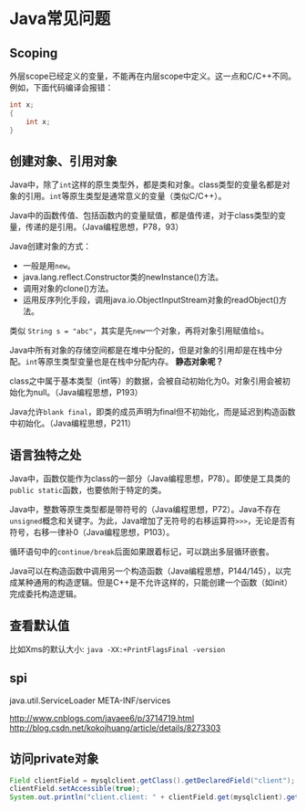 # Java常见问题

## Scoping

外层scope已经定义的变量，不能再在内层scope中定义。这一点和C/C++不同。例如，下面代码编译会报错：
```java
int x;
{
	int x;
}
```

## 创建对象、引用对象

Java中，除了`int`这样的原生类型外，都是类和对象。class类型的变量名都是对象的引用。`int`等原生类型是通常意义的变量（类似C/C++）。

Java中的函数传值、包括函数内的变量赋值，都是值传递，对于class类型的变量，传递的是引用。（Java编程思想，P78，93）

Java创建对象的方式：
* 一般是用`new`。
* java.lang.reflect.Constructor类的newInstance()方法。
* 调用对象的clone()方法。
* 运用反序列化手段，调用java.io.ObjectInputStream对象的readObject()方法。

类似 `String s = "abc"`，其实是先`new`一个对象，再将对象引用赋值给`s`。

Java中所有对象的存储空间都是在堆中分配的，但是对象的引用却是在栈中分配。`int`等原生类型变量也是在栈中分配内存。
**静态对象呢？**

class之中属于基本类型（int等）的数据，会被自动初始化为0。对象引用会被初始化为null。（Java编程思想，P193）

Java允许`blank final`，即类的成员声明为final但不初始化，而是延迟到构造函数中初始化。（Java编程思想，P211）

## 语言独特之处

Java中，函数仅能作为class的一部分（Java编程思想，P78）。即使是工具类的`public static`函数，也要依附于特定的类。

Java中，整数等原生类型都是带符号的（Java编程思想，P72）。Java不存在`unsigned`概念和关键字。为此，Java增加了无符号的右移运算符`>>>`，无论是否有符号，右移一律补0（Java编程思想，P103）。

循环语句中的`continue/break`后面如果跟着标记，可以跳出多层循环嵌套。

Java可以在构造函数中调用另一个构造函数（Java编程思想，P144/145），以完成某种通用的构造逻辑。但是C++是不允许这样的，只能创建一个函数（如init）完成委托构造逻辑。

## 查看默认值

比如Xms的默认大小: `java -XX:+PrintFlagsFinal -version`

## spi 

java.util.ServiceLoader META-INF/services

http://www.cnblogs.com/javaee6/p/3714719.html
http://blog.csdn.net/kokojhuang/article/details/8273303

## 访问private对象

```java
Field clientField = mysqlclient.getClass().getDeclaredField("client");
clientField.setAccessible(true);
System.out.println("client.client: " + clientField.get(mysqlclient).getClass());
```




